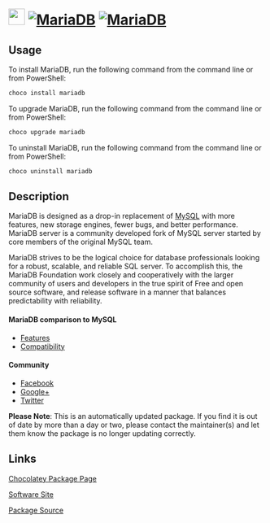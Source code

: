 ﻿# <img src="https://cdn.jsdelivr.net/gh/mkevenaar/chocolatey-packages@320be0f0eca14083b7ba734b13a417b407225a8b/icons/mariadb.png" width="32" height="32"/> [![MariaDB](https://img.shields.io/chocolatey/v/mariadb.svg?label=MariaDB)](https://chocolatey.org/packages/mariadb) [![MariaDB](https://img.shields.io/chocolatey/dt/mariadb.svg)](https://chocolatey.org/packages/mariadb)

## Usage
To install MariaDB, run the following command from the command line or from PowerShell:
```powershell
choco install mariadb
```

To upgrade MariaDB, run the following command from the command line or from PowerShell:
```powershell
choco upgrade mariadb
```

To uninstall MariaDB, run the following command from the command line or from PowerShell:
```powershell
choco uninstall mariadb
```

## Description
MariaDB is designed as a drop-in replacement of [MySQL](https://chocolatey.org/packages/mysql) with more features, new storage engines, fewer bugs, and better performance. MariaDB server is a community developed fork of MySQL server started by core members of the original MySQL team.

MariaDB strives to be the logical choice for database professionals looking for a robust, scalable, and reliable SQL server. To accomplish this, the MariaDB Foundation work closely and cooperatively with the larger community of users and developers in the true spirit of Free and open source software, and release software in a manner that balances predictability with reliability.

#### MariaDB comparison to MySQL
* [Features](https://mariadb.com/kb/en/mariadb/mariadb-vs-mysql-features/)
* [Compatibility](https://mariadb.com/kb/en/mariadb/mariadb-vs-mysql-compatibility/)

#### Community
* [Facebook](https://www.facebook.com/MariaDB.dbms)
* [Google+](https://plus.google.com/+mariadb)
* [Twitter](https://twitter.com/mariadb)

**Please Note**: This is an automatically updated package. If you find it is
out of date by more than a day or two, please contact the maintainer(s) and
let them know the package is no longer updating correctly.


## Links
[Chocolatey Package Page](https://chocolatey.org/packages/mariadb)

[Software Site](https://mariadb.org)

[Package Source](https://github.com/mkevenaar/chocolatey-packages/tree/master/automatic/mariadb)

